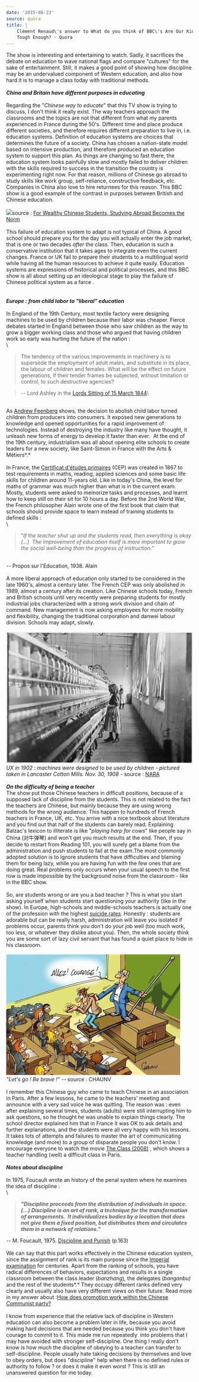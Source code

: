 ```yaml
---
date: '2015-08-23'
source: quora
title: |
    Clément Renaud\'s answer to What do you think of BBC\'s Are Our Kids
    Tough Enough? - Quora
---
```


The show is interesting and entertaining to watch. Sadly, it sacrifices
the debate on education to wave national flags and compare \"cultures\"
for the sake of entertainment. Still, it makes a good point of showing
how discipline may be an undervalued component of Western education, and
also how hard it is to manage a class today with traditional methods.\
\
***China and Britain have different purposes in educating***\
\
Regarding the \"*Chinese way to educate*\" that this TV show is trying
to discuss, I don\'t think it really exist. The way teachers approach
the classrooms and the topics are not that different from what my
parents experienced in France during the 50\'s. Different time and place
produce different societies, and therefore requires different
preparation to live in, i.e. education systems. Definition of education
systems are choices that determines the future of a society. China has
chosen a nation-state model based on intensive production, and therefore
produced an education system to support this plan. As things are
changing so fast there, the education system looks painfully slow and
mostly failed to deliver children with the skills required to success in
the transition the country is experimenting right now. For that reason,
millions of Chinese go abroad to study skills like work group,
self-reliance, constructive feedback, etc. Companies in China also love
to hire returnees for this reason. This BBC show is a good example of
the contrast in purposes between British and Chinese education.\
\
![](./img/main-qimg-f1c5a2e149220b17531703b4af67bd6c.png)source : [For Wealthy
Chinese Students, Studying Abroad Becomes the
Norm](http://awesome.good.is/transparency/web/1205/export-of-students/flat.html)\
\
This failure of education system to adapt is not typical of China. A
good school should prepare you for the day you will actually enter the
job market, that is one or two decades *after* the class. Then,
education is such a conservative institution that it takes ages to
integrate even the current changes. France or UK fail to prepare their
students to a multilingual world while having all the human resources to
achieve it quite easily. Education systems are expressions of historical
and political processes, and this BBC show is all about setting up an
ideological stage to play the failure of Chinese political system as a
farce .\
\
\
***Europe : from child labor to \"liberal\" education***\
\
In England of the 19th Century, most textile factory were designing
machines to be used by children because their labor was cheaper. Fierce
debates started in England between those who saw children as the way to
grow a bigger working class and those who argued that having children
work so early was hurting the future of the nation :\
\

> The tendency of the various improvements in machinery is to supersede
> the employment of adult males, and substitute in its place, the labour
> of children and females. What will be the effect on future
> generations, if their tender frames be subjected, without limitation
> or control, to such destructive agencies?

> \-- Lord Ashley in the [Lords Sitting of 15 March
> 1844](http://hansard.millbanksystems.com/commons/1844/mar/15/hours-of-labour-in-factories#column_1088)\

\
As [Andrew Feenberg](https://en.wikipedia.org/wiki/Andrew_Feenberg)
shows, the decision to abolish child labor turned children from
producers into consumers. It exposed new generations to knowledge and
opened opportunities for a rapid improvement of technologies. Instead of
destroying the industry like many have thought, it unleash new forms of
energy to develop it faster than ever.  At the end of the 19th century,
industrialism was all about opening elite schools to create leaders for
a new society, like Saint-Simon in France with the Arts & Métiers*.*\
\
In France, the [Certificat d\'études
primaires](https://fr.wikipedia.org/wiki/Certificat_d'%C3%A9tudes_primaires)
(CEP) was created in 1867 to test requirements in maths, reading,
applied sciences and some basic life skills for children around 11-years
old. Like in today\'s China, the level for maths of grammar was much
higher than what is in the current exam.  Mostly, students were asked to
memorize tasks and processes, and learnt how to keep still on their sit
for 10 hours a day. Before the 2nd World War, the French philosopher
Alain wrote one of the first book that claim that schools should provide
space to learn instead of training students to defined skills :\
\

> \"*If the teacher shut up and the students read, then everything is
> okay (\...)  The improvement of education itself is more important to
> grow the social well-being than the progress of instruction.\"*

\
\-- Propos sur l\'Education, 1938. Alain\
\
A more liberal approach of education only started to be considered in
the late 1960\'s, almost a century later. The French CEP was only
abolished in 1989, almost a century after its creation. Like Chinese
schools today, French and British schools until very recently were
preparing students for mostly industrial jobs characterized with a
strong work division and chain of command. New management is now asking
employees for more mobility and flexibility, changing the traditional
corporation and danwei labour division. Schools may adapt, slowly.\
\
![](./img/main-qimg-27a175d103b382e835f4474d3b523b28-c.png)*UX in 1902 :
machines were designed to be used by children - pictured taken in
Lancaster Cotton Mills. Nov. 30, 1908 -* source :
[NARA](https://commons.wikimedia.org/wiki/File:Sadie_Pfeifer,_48_inches_high._Has_worked_half_a_year._One_of_the_many_small_children_at_work_in_Lancaster_Cotton..._-_NARA_-_523128.jpg)\
\
***On the difficulty of being a teacher***\
The show put those Chinese teachers in difficult positions, because of a
supposed lack of discipline from the students. This is not related to
the fact the teachers are Chinese, but mainly because they are using
wrong methods for the wrong audience. This happen to hundreds of French
teachers in France, UK, etc. You arrive with a nice textbook about
literature and you find out that half of the students can barely read.
Explaining Balzac\'s lexicon to illiterate is like \"*playing harp for
cows*\" like people say in China (对牛弹琴) and won\'t get you much
results at the end. Then, if you decide to restart from Reading 101, you
will surely get a blame from the administration and push students to
fail at the exam.The most commonly adopted solution is to ignore
students that have difficulties and blaming them for being lazy, while
you are having fun with the few ones that are doing great. Real problems
only occurs when your usual speech to the first row is made impossible
by the background noise from the classroom - like in the BBC show.\
\
So, are students wrong or are you a bad teacher ? This is what you start
asking yourself when students start questioning your authority (like in
the show). In Europe, high-schools and middle-schools teachers is
actually one of the profession with the highest [suicide
rates](http://www.channel4.com/news/teachers-suicide-rates-double-in-a-year).
Honestly : students are adorable but can be really harsh, administration
will leave you isolated if problems occur, parents think you don\'t do
your job well (too much work, too less, or whatever they dislike about
you). Then, the whole society think you are some sort of lazy civil
servant that has found a quiet place to hide in his classroom.\
\
![](./img/main-qimg-d3c268d5815783a29ae6894529742f99-c.png)*\"Let\'s go ! Be
brave !\" \--* source : CHAUNV\
\
I remember this Chinese guy who came to teach Chinese in an association
in Paris. After a few lessons, he came to the teachers\' meeting and
announce with a very sad voice he was quitting. The reason was : even
after explaining several times, students (adults) were still
interrupting him to ask questions, so he thought he was unable to
explain things clearly. The school director explained him that in France
it was OK to ask details and further explanations, and the students were
all very happy with his lessons. It takes lots of attempts and failures
to master the art of communicating knowledge (and more) to a group of
disparate people you don\'t know. I encourage everyone to watch the
movie [The Class (2008)](http://the%20class%20%282008%29/) , which shows
a teacher handling (well) a difficult class in Paris.\
\
***Notes about discipline***\
\
In 1975, Foucault wrote an history of the penal system where he examines
the idea of discipline :\
\

> ***\"Discipline proceeds from the distribution of individuals in
> space.(\...) Discipline is an art of rank, a technique for the
> transformation of arrangements.  It individualizes bodies by a
> location that does not give them a fixed position, but distributes
> them and circulates them in a network of relations.\"***

\-- M. Foucault, 1975. [Discipline and
Punish](https://en.wikipedia.org/wiki/Discipline_and_Punish) (p.163)\
\
We can say that this part works effectively in the Chinese education
system, since the assignment of rank is its main purpose since the
[Imperial
examination](https://en.wikipedia.org/wiki/Imperial_examination) for
centuries. Apart from the ranking of schools, you have radical
differences of behaviors, expectations and results in a single classroom
between the class leader (*banzhang*), the delegates (*banganbu)* and
the rest of the students*.* They occupy different ranks defined very
clearly and usually also have very different views on their future. Read
more in my answer about :[How does promotion work within the Chinese
Communist
party?](http://quora.com/How-does-promotion-work-within-the-Chinese-Communist-party/answer/Cl%C3%A9ment-Renaud)\
\
I know from experience that the relative lack of discipline in Western
education can also become a problem later in life, because you avoid
making hard decisions that are needed because you think you don\'t have
courage to commit to it. This made me run repeatedly  into problems that
I may have avoided with stronger self-discipline. One thing I really
don\'t know is how much the discipline of obeying to a teacher can
transfer to self-discipline. People usually hate taking decisions by
themselves and love to obey orders, but does \"discipline\" help when
there is no defined rules or authority to follow ? or does it make it
even worst ? This is still an unanswered question for me today.
